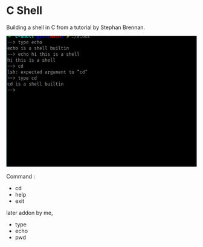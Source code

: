 # C Shell

Building a shell in C from a tutorial by Stephan Brennan.

![](ssimage.png)

Command :
 - cd
 - help
 - exit
 
 later addon by me,
 - type 
 - echo
 - pwd